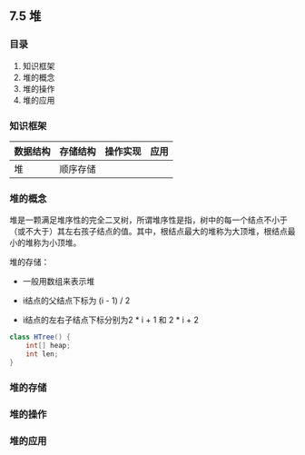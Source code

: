 ## 7.5 堆

### 目录

1. 知识框架
2. 堆的概念
4. 堆的操作
5. 堆的应用



### 知识框架

| 数据结构 | 存储结构 | 操作实现 | 应用 |
| -------- | -------- | -------- | ---- |
| 堆       | 顺序存储 |          |      |



### 堆的概念

堆是一颗满足堆序性的完全二叉树，所谓堆序性是指，树中的每一个结点不小于（或不大于）其左右孩子结点的值。其中，根结点最大的堆称为大顶堆，根结点最小的堆称为小顶堆。

堆的存储：

* 一般用数组来表示堆
* i结点的父结点下标为 (i - 1) / 2

* i结点的左右子结点下标分别为2 * i + 1 和 2 * i + 2

```java
class HTree() {
    int[] heap;
    int len;
}
```



### 堆的存储



### 堆的操作

### 堆的应用